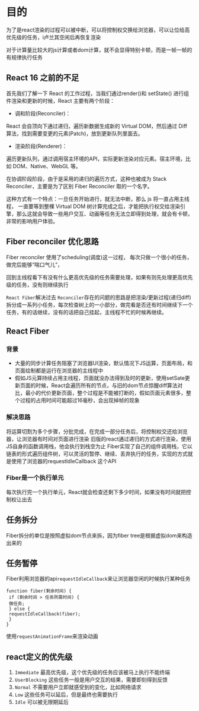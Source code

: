 # 目的

为了是react渲染的过程可以被中断，可以将控制权交换给浏览器，可以让位给高优先级的任务，i卢兰其空闲后再恢复渲染

对于计算量比较大的js计算或者dom计算，就不会显得特别卡顿，而是一帧一帧的有规律执行任务



## React 16 之前的不足

首先我们了解一下 React 的工作过程，当我们通过render()和 setState() 进行组件渲染和更新的时候，React 主要有两个阶段：

- 调和阶段(Reconciler)：

React 会自顶向下通过递归，遍历新数据生成新的 Virtual DOM，然后通过 Diff 算法，找到需要变更的元素(Patch)，放到更新队列里面去。

- 渲染阶段(Renderer)：

遍历更新队列，通过调用宿主环境的API，实际更新渲染对应元素。宿主环境，比如 DOM、Native、WebGL 等。

在协调阶段阶段，由于是采用的递归的遍历方式，这种也被成为 Stack Reconciler，主要是为了区别 Fiber Reconciler 取的一个名字。

这种方式有一个特点：一旦任务开始进行，就无法中断，那么 js 将一直占用主线程， 一直要等到整棵 Virtual DOM 树计算完成之后，才能把执行权交给渲染引擎，那么这就会导致一些用户交互、动画等任务无法立即得到处理，就会有卡顿，非常的影响用户体验。



## Fiber reconciler 优化思路

Fiber reconciler 使用了scheduling(调度)这一过程， 每次只做一个很小的任务，做完后能够“喘口气儿”，

回到主线程看下有没有什么更高优先级的任务需要处理，如果有则先处理更高优先级的任务，没有则继续执行



`React Fiber`解决过去 `Reconciler`存在的问题的思路是把渲染/更新过程(递归diff)拆分成一系列小任务，每次检查树上的一小部分，做完看是否还有时间继续下一个任务，有的话继续，没有的话把自己挂起，主线程不忙的时候再继续。







## React Fiber

### 背景

- 大量的同步计算任务阻塞了浏览器UI渲染，默认情况下JS运算，页面布局，和页面绘制都是运行在浏览器的主线程中
- 假如JS元算持续占用主线程，页面就没办法得到及时的更新，使用setSate更新页面的时候，React会遍历所有的节点，与旧的dom节点惊醒diff算法对比，最小的代价更新页面，整个过程是不能被打断的，假如页面元素很多，整个过程的占用时间可能超过16毫秒，会出现掉帧的现象

### 解决思路

将运算切割为多个步骤，分批完成，在完成一部分任务后，将控制权交还给浏览器，让浏览器有时间对页面进行渲染 旧版的react通过递归的方式进行渲染，使用JS自身的函数调用栈，他会执行到栈空为止 Fiber实现了自己的组件调用栈，它以链表的形式遍历组件树，可以灵活的暂停、继续、丢弃执行的任务，实现的方式就是使用了浏览器的requestldleCallback 这个API

### Fiber是一个执行单元

每次执行完一个执行单元，React就会检查还剩下多少时间，如果没有时间就把控制权让出去

## 任务拆分

Fiber拆分的单位是按照虚拟dom节点来拆，因为fiber tree是根据虚拟dom来构造出来的

## 任务暂停

Fiber利用浏览器的api`requestIdleCallback`来让浏览器空闲的时候执行某种任务

```
function fiber(剩余时间) {
 if (剩余时间 > 任务所需时间) {
 做任务;
 } else {
 requestIdleCallback(fiber);
 }
}
```

使用`requestAnimationFrame`来渲染动画



## react定义的优先级

1. `Immediate` 最高优先级，这个优先级的任务应该被马上执行不能终端
2. `UserBlocking` 这些任务一般是用户交互的结果，需要即刻得到反馈
3. `Normal` 不需要用户立即就感受到的变化，比如网络请求
4. `Low`  这些任务可以延后，但是最终也需要执行
5. `Idle`  可以被无限期延后

